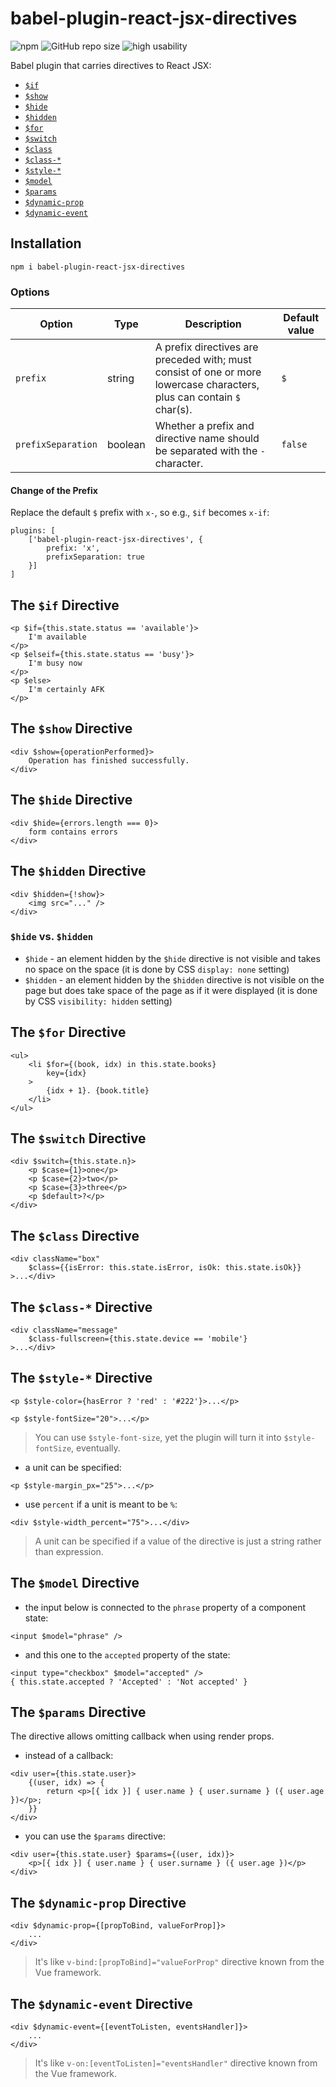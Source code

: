 # babel-plugin-react-jsx-directives

![npm](https://img.shields.io/npm/v/babel-plugin-react-jsx-directives)
![GitHub repo size](https://img.shields.io/github/repo-size/damianc/babel-plugin-react-jsx-directives)
![high usability](https://img.shields.io/badge/usability-%E2%98%85%20high-fa0)

Babel plugin that carries directives to React JSX:
* [`$if`](#the-if-directive)
* [`$show`](#the-show-directive)
* [`$hide`](#the-hide-directive)
* [`$hidden`](#the-hidden-directive)
* [`$for`](#the-for-directive)
* [`$switch`](#the-switch-directive)
* [`$class`](#the-class-directive)
* [`$class-*`](#the-class--directive)
* [`$style-*`](#the-style--directive)
* [`$model`](#the-model-directive)
* [`$params`](#the-params-directive)
* [`$dynamic-prop`](#the-dynamic-prop-directive)
* [`$dynamic-event`](#the-dynamic-event-directive)

## Installation

```
npm i babel-plugin-react-jsx-directives
```

### Options

| Option | Type | Description | Default value |
|--------|------|-------------|---------------|
| `prefix` | string | A prefix directives are preceded with; must consist of one or more lowercase characters, plus can contain `$` char(s). | `$` |
| `prefixSeparation` | boolean | Whether a prefix and directive name should be separated with the `-` character. | `false` |

#### Change of the Prefix

Replace the default `$` prefix with `x-`, so e.g., `$if` becomes `x-if`:

```
plugins: [
	['babel-plugin-react-jsx-directives', {
		prefix: 'x',
		prefixSeparation: true
	}]
]
```

## The `$if` Directive

```
<p $if={this.state.status == 'available'}>
	I'm available
</p>
<p $elseif={this.state.status == 'busy'}>
	I'm busy now
</p>
<p $else>
	I'm certainly AFK
</p>
```

## The `$show` Directive

```
<div $show={operationPerformed}>
	Operation has finished successfully.
</div>
```

## The `$hide` Directive

```
<div $hide={errors.length === 0}>
	form contains errors
</div>
```

## The `$hidden` Directive

```
<div $hidden={!show}>
	<img src="..." />
</div>
```

### `$hide` vs. `$hidden`

* `$hide` - an element hidden by the `$hide` directive is not visible and takes no space on the space (it is done by CSS `display: none` setting)
* `$hidden` - an element hidden by the `$hidden` directive is not visible on the page but does take space of the page as if it were displayed (it is done by CSS `visibility: hidden` setting)

## The `$for` Directive

```
<ul>
	<li $for={(book, idx) in this.state.books}
		key={idx}
	>
		{idx + 1}. {book.title}
	</li>
</ul>
```

## The `$switch` Directive

```
<div $switch={this.state.n}>
	<p $case={1}>one</p>
	<p $case={2}>two</p>
	<p $case={3}>three</p>
	<p $default>?</p>
</div>
```

## The `$class` Directive

```
<div className="box"
	$class={{isError: this.state.isError, isOk: this.state.isOk}}
>...</div>
```

## The `$class-*` Directive

```
<div className="message"
	$class-fullscreen={this.state.device == 'mobile'}
>...</div>
```

## The `$style-*` Directive

```
<p $style-color={hasError ? 'red' : '#222'}>...</p>
```

```
<p $style-fontSize="20">...</p>
```

> You can use `$style-font-size`, yet the plugin will turn it into `$style-fontSize`, eventually.

* a unit can be specified:

```
<p $style-margin_px="25">...</p>
```

* use `percent` if a unit is meant to be `%`:

```
<div $style-width_percent="75">...</div>
```

> A unit can be specified if a value of the directive is just a string rather than expression.

## The `$model` Directive

* the input below is connected to the `phrase` property of a component state:

```
<input $model="phrase" />
```

* and this one to the `accepted` property of the state:

```
<input type="checkbox" $model="accepted" />
{ this.state.accepted ? 'Accepted' : 'Not accepted' }
```

## The `$params` Directive

The directive allows omitting callback when using render props.

* instead of a callback:

```
<div user={this.state.user}>
	{(user, idx) => {
		return <p>[{ idx }] { user.name } { user.surname } ({ user.age })</p>;
	}}
</div>
```

* you can use the `$params` directive:

```
<div user={this.state.user} $params={(user, idx)}>
	<p>[{ idx }] { user.name } { user.surname } ({ user.age })</p>
</div>
```

## The `$dynamic-prop` Directive

```
<div $dynamic-prop={[propToBind, valueForProp]}>
	...
</div>
```

> It's like `v-bind:[propToBind]="valueForProp"` directive known from the Vue framework.

## The `$dynamic-event` Directive

```
<div $dynamic-event={[eventToListen, eventsHandler]}>
	...
</div>
```

> It's like `v-on:[eventToListen]="eventsHandler"` directive known from the Vue framework.